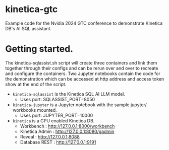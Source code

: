 # kinetica-gtc

Example code for the Nvidia 2024 GTC conference to demonstrate 
Kinetica DB's AI SQL assistant.

# Getting started.

The kinetica-sqlassist.sh script will create three containers and link
them together through their configs and can be rerun over and over to
recreate and configure the containers.
Two Jupyter notebooks contain the code for the demonstration which can be
accessed at http address and access token show at the end of the script.


- `kinetica-sqlassist` is the Kinetica SQL AI LLM model.
    - Uses port: SQLASSIST_PORT=8050
- `kinetica-jupyter` is a Jupyter notebook with the sample jupyter/ workbooks mounted.
    - Uses port: JUPYTER_PORT=10000
- `kinetica` is a GPU enabled Kinetica DB.
    - Workbench        : http://127.0.0.1:8000/workbench
    - Kinetica Admin   : http://127.0.0.1:8080/gadmin
    - Reveal           : http://127.0.0.1:8088
    - Database REST    : http://127.0.0.1:9191
